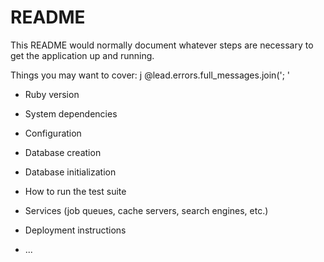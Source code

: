 # README

This README would normally document whatever steps are necessary to get the
application up and running.

Things you may want to cover:
j @lead.errors.full_messages.join(';  '
* Ruby version

* System dependencies

* Configuration

* Database creation

* Database initialization

* How to run the test suite

* Services (job queues, cache servers, search engines, etc.)

* Deployment instructions

* ...
